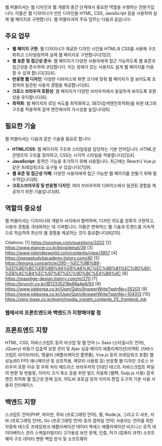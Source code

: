 웹 퍼블리셔는 웹 디자인과 웹 개발의 중간 단계에서 중요한 역할을 수행하는 전문가입니다. 이들은 웹 디자이너가 만든 디자인을 HTML, CSS, JavaScript 등을 사용하여 실제 웹 페이지로 구현합니다. 웹 퍼블리셔의 주요 업무는 다음과 같습니다:

## 주요 업무

- **웹 페이지 구현**: 웹 디자이너가 제공한 디자인 시안을 HTML과 CSS를 사용해 구조화하고 스타일링하여 실제 웹 페이지로 구현합니다[1][2].
- **웹 표준 및 접근성 준수**: 웹 페이지가 다양한 사용자에게 접근 가능하도록 웹 표준과 접근성을 준수하여 코딩합니다. 이는 장애가 있는 사용자도 쉽게 웹 페이지를 이용할 수 있게 합니다[3][4].
- **반응형 웹 디자인**: 다양한 디바이스와 화면 크기에 맞춰 웹 페이지가 잘 보이도록 조정하여 일관된 사용자 경험을 제공합니다[6].
- **크로스 브라우저 호환성**: 웹 페이지가 다양한 브라우저에서 동일하게 보이도록 호환성을 유지합니다[6].
- **최적화**: 웹 페이지의 로딩 속도를 최적화하고, SEO(검색엔진최적화)를 위한 태그와 구조를 적용하여 검색 엔진에서의 가시성을 높입니다[6].

## 필요한 기술

웹 퍼블리셔는 다음과 같은 기술을 필요로 합니다:

- **HTML/CSS**: 웹 페이지의 구조와 스타일링을 담당하는 기본 언어입니다. HTML은 콘텐츠의 구조를 정의하고, CSS는 시각적 스타일을 적용합니다[2][4].
- **JavaScript**: 동적인 기능을 추가하기 위해 사용됩니다. 최근에는 React나 Vue.js 같은 프레임워크도 요구될 수 있습니다[7][9].
- **웹 표준 및 접근성 이해**: 다양한 사용자에게 접근 가능한 웹 페이지를 만들기 위해 필수적입니다[8].
- **크로스브라우징 및 반응형 디자인**: 여러 브라우저와 디바이스에서 일관된 경험을 제공하기 위한 기술입니다[8].

## 역할의 중요성

웹 퍼블리셔는 디자이너와 개발자 사이에서 협력하며, 디자인 의도를 정확히 구현하고, 사용자 경험을 극대화하는 데 기여합니다. 이들은 변화하는 웹 기술과 트렌드를 지속적으로 학습하여 최신의 웹 경험을 제공하는 것이 중요합니다[6][10].

Citations:
[1] https://soomgo.com/questions/3202
[2] https://www.elancer.co.kr/blog/detail/39
[3] https://www.jobindexworld.com/contents/view/3957
[4] https://megastudyitacademy.tistory.com/40
[5] https://kmong.com/article/295--%EC%9B%B9-%ED%8D%BC%EB%B8%94%EB%A6%AC%EC%8B%B1%EC%9D%80-%EB%AC%B4%EC%97%87%EC%9D%BC%EA%B9%8C
[6] https://masstige-design.tistory.com/m/270
[7] https://brunch.co.kr/@13335218e68a4e8/93
[8] https://www.jobkorea.co.kr/User/Qstn/AnswerWrite?qstnNo=55203
[9] https://www.jobkorea.co.kr/User/Qstn/AnswerWrite?qstnNo=104313
[10] https://zero-base.co.kr/event/media_insight_contents_FE_frontend_job


### 웹에서의 프론트엔드와 백엔드가 지향해야할 점
## 프론트엔드 지향

HTML, CSS, 자바스크립트 등의 마크업 및 웹 언어 (+ Sass (스타일시트 언어), JQuery)
비동기 입출력 요청 관리 및 Ajax
싱글 페이지 애플리케이션(리액트 (자바스크립트 라이브러리), 앵귤러 (애플리케이션 플랫폼), Vue.js 등의 프레임워크 포함)
웹 성능(60 FPS 애니메이션 및 상호작용, 메모리 사용량 등)
반응형 웹 디자인
크로스 브라우저 호환 이슈 및 우회 처리
헤드리스 브라우저의 단대단 테스트
자바스크립트 파일의 변환 및 번들링, 이미지 크기 축소 등을 위한 빌드 자동화 (웹팩, Gulp.js 사용)
검색 엔진 최적화
웹 접근성 문제
김프, 어도비 포토샵 등의 이미지 편집 도구의 기본 사용
사용자 인터페이스

## 백엔드 지향
스크립트 언어(PHP, 파이썬, 루비 (프로그래밍 언어), 펄, Node.js, 그리고 C 샤프, 자바 (프로그래밍 언어), Go (프로그래밍 언어) 등의 컴파일 언어)
사용되는 언어를 위한 자동화 테스트 프레임워크
애플리케이션 데이터 액세스
애플리케이션 비즈니스 로직
데이터베이스 관리
스케일러빌리티
고가용성
보안 문제, 인증, 허가 (컴퓨터 과학)
소프트웨어 구조
데이터 변환
백업 방식 및 소프트웨어